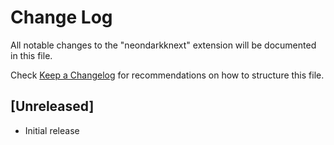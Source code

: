 # Change Log

All notable changes to the "neondarkknext" extension will be documented in this file.

Check [Keep a Changelog](http://keepachangelog.com/) for recommendations on how to structure this file.

## [Unreleased]

- Initial release
